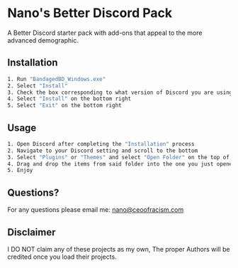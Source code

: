 # Nano's Better Discord Pack

A Better Discord starter pack with add-ons that appeal to the more advanced demographic.

## Installation

```bash
1. Run "BandagedBD_Windows.exe"
2. Select "Install"
3. Check the box corresponding to what version of Discord you are using
4. Select "Install" on the bottom right
5. Select "Exit" on the bottom right
```

## Usage

```bash
1. Open Discord after completing the "Installation" process
2. Navigate to your Discord setting and scroll to the bottom
3. Select "Plugins" or "Themes" and select "Open Folder" on the top of the page
4. Drag and drop the items from said folder into the one you just opened up
5. Enjoy
```

## Questions?
For any questions please email me: nano@ceoofracism.com

## Disclaimer
I DO NOT claim any of these projects as my own, The proper Authors will be credited once you load their projects.
